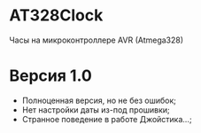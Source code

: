 # AT328Clock
Часы на микроконтроллере AVR (Atmega328)

# Версия 1.0
- Полноценная версия, но не без ошибок;
- Нет настройки даты из-под прошивки;
- Странное поведение в работе Джойстика...;
